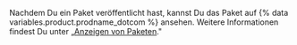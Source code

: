 Nachdem Du ein Paket veröffentlicht hast, kannst Du das Paket auf {% data variables.product.prodname_dotcom %} ansehen. Weitere Informationen findest Du unter „[Anzeigen von Paketen](/packages/manage-packages/viewing-packages)."
